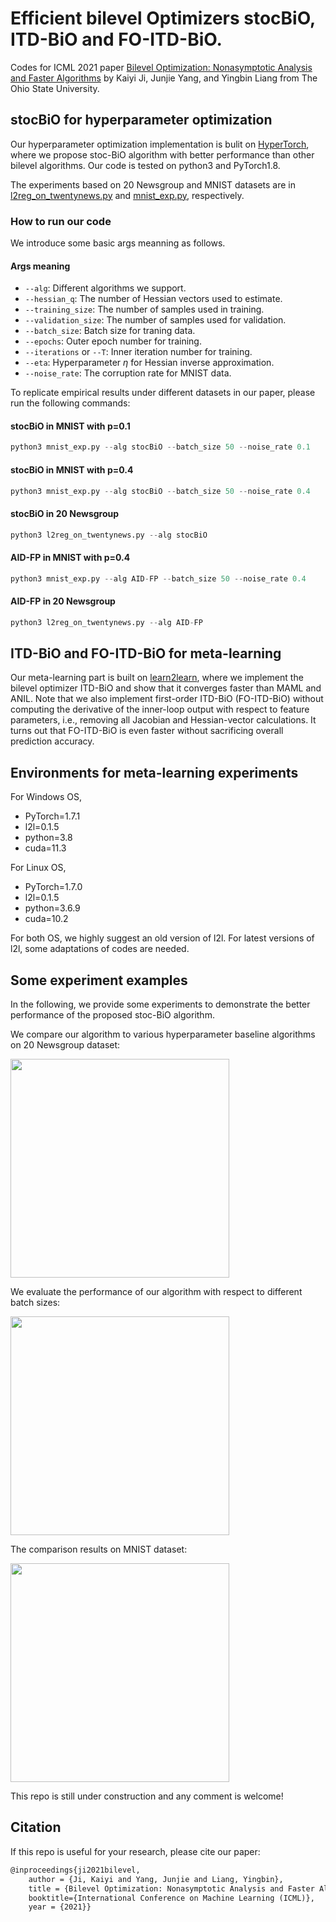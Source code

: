 # Efficient bilevel Optimizers stocBiO, ITD-BiO and FO-ITD-BiO.
Codes for ICML 2021 paper [Bilevel Optimization: Nonasymptotic Analysis and Faster Algorithms](https://arxiv.org/pdf/2010.07962.pdf) by Kaiyi Ji, Junjie Yang, and Yingbin Liang from The Ohio State University.

## stocBiO for hyperparameter optimization
Our hyperparameter optimization implementation is bulit on [HyperTorch](https://github.com/prolearner/hypertorch), where we propose stoc-BiO algorithm with better performance than other bilevel algorithms. Our code is tested on python3 and PyTorch1.8. 

The experiments based on 20 Newsgroup and MNIST datasets are in [l2reg_on_twentynews.py](https://github.com/JunjieYang97/stocBiO/blob/master/Hyperparameter-optimization/experimental/l2reg_on_twentynews.py) and [mnist_exp.py](https://github.com/JunjieYang97/stocBiO/blob/master/Hyperparameter-optimization/experimental/mnist_exp.py), respectively.

### How to run our code

We introduce some basic args meanning as follows.

#### Args meaning

+ `--alg`: Different algorithms we support.
+ `--hessian_q`: The number of Hessian vectors used to estimate.
+ `--training_size`: The number of samples used in training.
+ `--validation_size`: The number of samples used for validation.
+ `--batch_size`: Batch size for traning data.
+ `--epochs`: Outer epoch number for training.
+ `--iterations` or `--T`: Inner iteration number for training.
+ `--eta`: Hyperparameter $\eta$ for Hessian inverse approximation.
+ `--noise_rate`: The corruption rate for MNIST data.

To replicate empirical results under different datasets in our paper, please run the following commands:

#### stocBiO in MNIST with p=0.1

```python
python3 mnist_exp.py --alg stocBiO --batch_size 50 --noise_rate 0.1
```

#### stocBiO in MNIST with p=0.4

```python
python3 mnist_exp.py --alg stocBiO --batch_size 50 --noise_rate 0.4
```

#### stocBiO in 20 Newsgroup

```python
python3 l2reg_on_twentynews.py --alg stocBiO
```

#### AID-FP in MNIST with p=0.4

```python
python3 mnist_exp.py --alg AID-FP --batch_size 50 --noise_rate 0.4
```

#### AID-FP in 20 Newsgroup

```python
python3 l2reg_on_twentynews.py --alg AID-FP
```



## ITD-BiO and FO-ITD-BiO for meta-learning
Our meta-learning part is built on [learn2learn](https://github.com/learnables/learn2learn), where we implement the bilevel optimizer ITD-BiO and show that it converges faster than MAML and ANIL. Note that we also implement first-order ITD-BiO (FO-ITD-BiO) without computing the derivative of the inner-loop output with respect to feature parameters, i.e., removing all Jacobian and Hessian-vector calculations. It turns out that FO-ITD-BiO is even faster without sacrificing overall prediction accuracy.  


## Environments for meta-learning experiments 

For Windows OS, 
+ PyTorch=1.7.1
+ l2l=0.1.5 
+ python=3.8
+ cuda=11.3

For Linux OS,
+ PyTorch=1.7.0
+ l2l=0.1.5
+ python=3.6.9
+ cuda=10.2

For both OS, we highly suggest an old version of l2l. For latest versions of l2l, some adaptations of codes are needed.

## Some experiment examples

In the following, we provide some experiments to demonstrate the better performance of the proposed stoc-BiO algorithm. 

We compare our algorithm to various hyperparameter baseline algorithms on 20 Newsgroup dataset:

<img src="Hyperparameter-optimization/results/test_loss_alg.png" width="350">

We evaluate the performance of our algorithm with respect to different batch sizes:

<img src="Hyperparameter-optimization/results/test_loss_batch.png" width="350">

The comparison results on MNIST dataset:

<img src="Hyperparameter-optimization/results/test_loss_mnist.png" width="350">

This repo is still under construction and any comment is welcome! 

## Citation

If this repo is useful for your research, please cite our paper:

```tex
@inproceedings{ji2021bilevel,
	author = {Ji, Kaiyi and Yang, Junjie and Liang, Yingbin},
	title = {Bilevel Optimization: Nonasymptotic Analysis and Faster Algorithms},
	booktitle={International Conference on Machine Learning (ICML)},
	year = {2021}}
```

